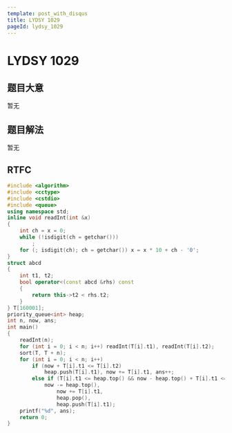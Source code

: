 ```yaml
---
template: post_with_disqus
title: LYDSY 1029
pageId: lydsy_1029
---
```


# LYDSY 1029
<span id="poem"></span><script>$(function(){$.ajax('/api/poem?rnd='+Date.now()+Math.random()).done(function(data){$('#poem').text(data);});});</script>
## 题目大意
暂无

## 题目解法
暂无

## RTFC

```cpp
#include <algorithm>
#include <cctype>
#include <cstdio>
#include <queue>
using namespace std;
inline void readInt(int &x)
{
    int ch = x = 0;
    while (!isdigit(ch = getchar()))
        ;
    for (; isdigit(ch); ch = getchar()) x = x * 10 + ch - '0';
}
struct abcd
{
    int t1, t2;
    bool operator<(const abcd &rhs) const
    {
        return this->t2 < rhs.t2;
    }
} T[160001];
priority_queue<int> heap;
int n, now, ans;
int main()
{
    readInt(n);
    for (int i = 0; i < n; i++) readInt(T[i].t1), readInt(T[i].t2);
    sort(T, T + n);
    for (int i = 0; i < n; i++)
        if (now + T[i].t1 <= T[i].t2)
            heap.push(T[i].t1), now += T[i].t1, ans++;
        else if (T[i].t1 <= heap.top() && now - heap.top() + T[i].t1 <= T[i].t2)
            now -= heap.top(),
                now += T[i].t1,
                heap.pop(),
                heap.push(T[i].t1);
    printf("%d", ans);
    return 0;
}
```
<div id="__comment"></div>
